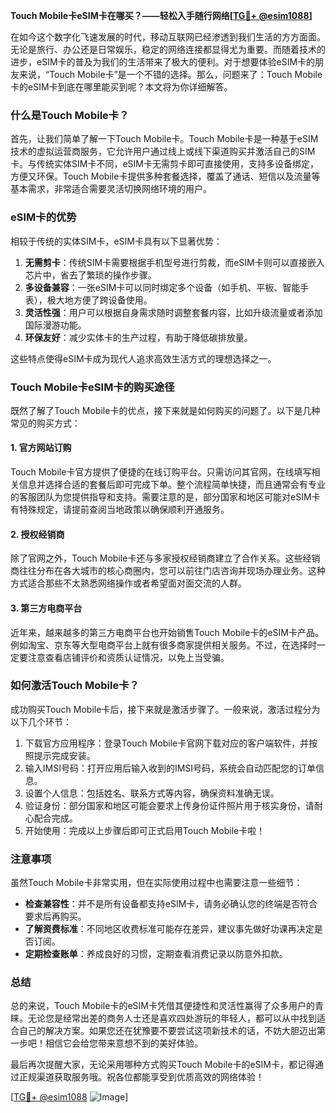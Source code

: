 **Touch Mobile卡eSIM卡在哪买？——轻松入手随行网络[[TG💪+ @esim1088](https://t.me/s/esim1088)]**

在如今这个数字化飞速发展的时代，移动互联网已经渗透到我们生活的方方面面。无论是旅行、办公还是日常娱乐，稳定的网络连接都显得尤为重要。而随着技术的进步，eSIM卡的普及为我们的生活带来了极大的便利。对于想要体验eSIM卡的朋友来说，“Touch Mobile卡”是一个不错的选择。那么，问题来了：Touch Mobile卡的eSIM卡到底在哪里能买到呢？本文将为你详细解答。

### 什么是Touch Mobile卡？

首先，让我们简单了解一下Touch Mobile卡。Touch Mobile卡是一种基于eSIM技术的虚拟运营商服务，它允许用户通过线上或线下渠道购买并激活自己的SIM卡。与传统实体SIM卡不同，eSIM卡无需剪卡即可直接使用，支持多设备绑定，方便又环保。Touch Mobile卡提供多种套餐选择，覆盖了通话、短信以及流量等基本需求，非常适合需要灵活切换网络环境的用户。

### eSIM卡的优势

相较于传统的实体SIM卡，eSIM卡具有以下显著优势：

1. **无需剪卡**：传统SIM卡需要根据手机型号进行剪裁，而eSIM卡则可以直接嵌入芯片中，省去了繁琐的操作步骤。
2. **多设备兼容**：一张eSIM卡可以同时绑定多个设备（如手机、平板、智能手表），极大地方便了跨设备使用。
3. **灵活性强**：用户可以根据自身需求随时调整套餐内容，比如升级流量或者添加国际漫游功能。
4. **环保友好**：减少实体卡的生产过程，有助于降低碳排放量。

这些特点使得eSIM卡成为现代人追求高效生活方式的理想选择之一。

### Touch Mobile卡eSIM卡的购买途径

既然了解了Touch Mobile卡的优点，接下来就是如何购买的问题了。以下是几种常见的购买方式：

#### 1. 官方网站订购

Touch Mobile卡官方提供了便捷的在线订购平台。只需访问其官网，在线填写相关信息并选择合适的套餐后即可完成下单。整个流程简单快捷，而且通常会有专业的客服团队为您提供指导和支持。需要注意的是，部分国家和地区可能对eSIM卡有特殊规定，请提前查阅当地政策以确保顺利开通服务。

#### 2. 授权经销商

除了官网之外，Touch Mobile卡还与多家授权经销商建立了合作关系。这些经销商往往分布在各大城市的核心商圈内，您可以前往门店咨询并现场办理业务。这种方式适合那些不太熟悉网络操作或者希望面对面交流的人群。

#### 3. 第三方电商平台

近年来，越来越多的第三方电商平台也开始销售Touch Mobile卡的eSIM卡产品。例如淘宝、京东等大型电商平台上就有很多商家提供相关服务。不过，在选择时一定要注意查看店铺评价和资质认证情况，以免上当受骗。

### 如何激活Touch Mobile卡？

成功购买Touch Mobile卡后，接下来就是激活步骤了。一般来说，激活过程分为以下几个环节：

1. 下载官方应用程序：登录Touch Mobile卡官网下载对应的客户端软件，并按照提示完成安装。
2. 输入IMSI号码：打开应用后输入收到的IMSI号码，系统会自动匹配您的订单信息。
3. 设置个人信息：包括姓名、联系方式等内容，确保资料准确无误。
4. 验证身份：部分国家和地区可能会要求上传身份证件照片用于核实身份，请耐心配合完成。
5. 开始使用：完成以上步骤后即可正式启用Touch Mobile卡啦！

### 注意事项

虽然Touch Mobile卡非常实用，但在实际使用过程中也需要注意一些细节：

- **检查兼容性**：并不是所有设备都支持eSIM卡，请务必确认您的终端是否符合要求后再购买。
- **了解资费标准**：不同地区收费标准可能存在差异，建议事先做好功课再决定是否订阅。
- **定期检查账单**：养成良好的习惯，定期查看消费记录以防意外扣款。

### 总结

总的来说，Touch Mobile卡的eSIM卡凭借其便捷性和灵活性赢得了众多用户的青睐。无论您是经常出差的商务人士还是喜欢四处游玩的年轻人，都可以从中找到适合自己的解决方案。如果您还在犹豫要不要尝试这项新技术的话，不妨大胆迈出第一步吧！相信它会给您带来意想不到的美好体验。

最后再次提醒大家，无论采用哪种方式购买Touch Mobile卡的eSIM卡，都记得通过正规渠道获取服务哦。祝各位都能享受到优质高效的网络体验！

[[TG💪+ @esim1088](https://t.me/s/esim1088) ![Image](https://i.postimg.cc/4NQfJmqS/Snipaste-2025-05-13-00-14-12.png)]